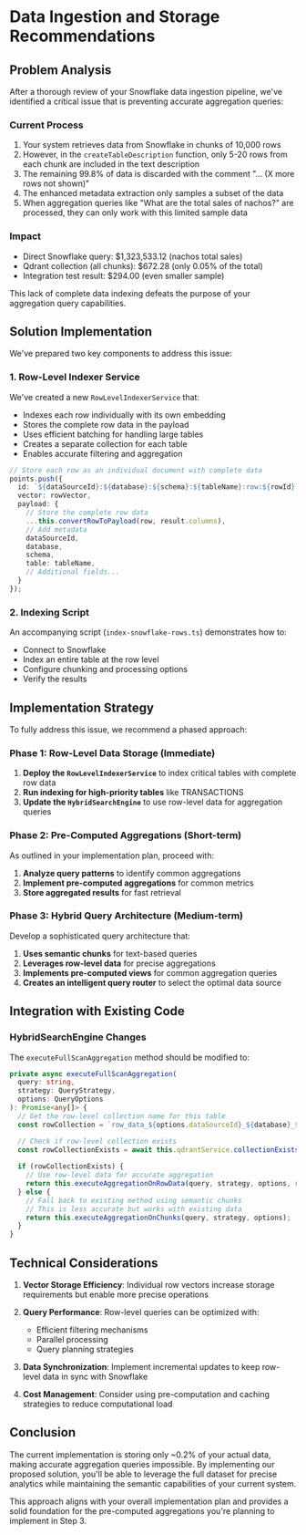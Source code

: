 # Data Ingestion and Storage Recommendations

## Problem Analysis

After a thorough review of your Snowflake data ingestion pipeline, we've identified a critical issue that is preventing accurate aggregation queries:

### Current Process

1. Your system retrieves data from Snowflake in chunks of 10,000 rows
2. However, in the `createTableDescription` function, only 5-20 rows from each chunk are included in the text description
3. The remaining 99.8% of data is discarded with the comment "... (X more rows not shown)"
4. The enhanced metadata extraction only samples a subset of the data
5. When aggregation queries like "What are the total sales of nachos?" are processed, they can only work with this limited sample data

### Impact

- Direct Snowflake query: $1,323,533.12 (nachos total sales)
- Qdrant collection (all chunks): $672.28 (only 0.05% of the total)
- Integration test result: $294.00 (even smaller sample)

This lack of complete data indexing defeats the purpose of your aggregation query capabilities.

## Solution Implementation

We've prepared two key components to address this issue:

### 1. Row-Level Indexer Service

We've created a new `RowLevelIndexerService` that:

- Indexes each row individually with its own embedding
- Stores the complete row data in the payload
- Uses efficient batching for handling large tables
- Creates a separate collection for each table
- Enables accurate filtering and aggregation

```typescript
// Store each row as an individual document with complete data
points.push({
  id: `${dataSourceId}:${database}:${schema}:${tableName}:row:${rowId}`,
  vector: rowVector,
  payload: {
    // Store the complete row data
    ...this.convertRowToPayload(row, result.columns),
    // Add metadata
    dataSourceId,
    database,
    schema,
    table: tableName,
    // Additional fields...
  }
});
```

### 2. Indexing Script

An accompanying script (`index-snowflake-rows.ts`) demonstrates how to:

- Connect to Snowflake
- Index an entire table at the row level
- Configure chunking and processing options
- Verify the results

## Implementation Strategy

To fully address this issue, we recommend a phased approach:

### Phase 1: Row-Level Data Storage (Immediate)

1. **Deploy the `RowLevelIndexerService`** to index critical tables with complete row data
2. **Run indexing for high-priority tables** like TRANSACTIONS
3. **Update the `HybridSearchEngine`** to use row-level data for aggregation queries

### Phase 2: Pre-Computed Aggregations (Short-term)

As outlined in your implementation plan, proceed with:

1. **Analyze query patterns** to identify common aggregations
2. **Implement pre-computed aggregations** for common metrics
3. **Store aggregated results** for fast retrieval

### Phase 3: Hybrid Query Architecture (Medium-term)

Develop a sophisticated query architecture that:

1. **Uses semantic chunks** for text-based queries
2. **Leverages row-level data** for precise aggregations
3. **Implements pre-computed views** for common aggregation queries
4. **Creates an intelligent query router** to select the optimal data source

## Integration with Existing Code

### HybridSearchEngine Changes

The `executeFullScanAggregation` method should be modified to:

```typescript
private async executeFullScanAggregation(
  query: string,
  strategy: QueryStrategy,
  options: QueryOptions
): Promise<any[]> {
  // Get the row-level collection name for this table
  const rowCollection = `row_data_${options.dataSourceId}_${database}_${schema}_${tableName}`;

  // Check if row-level collection exists
  const rowCollectionExists = await this.qdrantService.collectionExists(rowCollection);
  
  if (rowCollectionExists) {
    // Use row-level data for accurate aggregation
    return this.executeAggregationOnRowData(query, strategy, options, rowCollection);
  } else {
    // Fall back to existing method using semantic chunks
    // This is less accurate but works with existing data
    return this.executeAggregationOnChunks(query, strategy, options);
  }
}
```

## Technical Considerations

1. **Vector Storage Efficiency**: Individual row vectors increase storage requirements but enable more precise operations

2. **Query Performance**: Row-level queries can be optimized with:
   - Efficient filtering mechanisms
   - Parallel processing
   - Query planning strategies

3. **Data Synchronization**: Implement incremental updates to keep row-level data in sync with Snowflake

4. **Cost Management**: Consider using pre-computation and caching strategies to reduce computational load

## Conclusion

The current implementation is storing only ~0.2% of your actual data, making accurate aggregation queries impossible. By implementing our proposed solution, you'll be able to leverage the full dataset for precise analytics while maintaining the semantic capabilities of your current system.

This approach aligns with your overall implementation plan and provides a solid foundation for the pre-computed aggregations you're planning to implement in Step 3. 